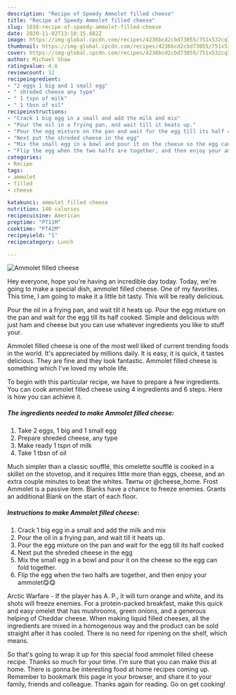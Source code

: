 ```yaml
---
description: "Recipe of Speedy Ammolet filled cheese"
title: "Recipe of Speedy Ammolet filled cheese"
slug: 1838-recipe-of-speedy-ammolet-filled-cheese
date: 2020-11-02T13:10:15.882Z
image: https://img-global.cpcdn.com/recipes/4236bcd2cbd73055/751x532cq70/ammolet-filled-cheese-recipe-main-photo.jpg
thumbnail: https://img-global.cpcdn.com/recipes/4236bcd2cbd73055/751x532cq70/ammolet-filled-cheese-recipe-main-photo.jpg
cover: https://img-global.cpcdn.com/recipes/4236bcd2cbd73055/751x532cq70/ammolet-filled-cheese-recipe-main-photo.jpg
author: Michael Shaw
ratingvalue: 4.6
reviewcount: 12
recipeingredient:
- "2 eggs 1 big and 1 small egg"
- " shreded cheese any type"
- " 1 tspn of milk"
- " 1 tbsn of oil"
recipeinstructions:
- "Crack 1 big egg in a small and add the milk and mix"
- "Pour the oil in a frying pan, and wait till it heats up."
- "Pour the egg mixture on the pan and wait for the egg till its half cooked"
- "Next put the shreded cheese in the egg"
- "Mix the small egg in a bowl and pour it on the cheese so the egg can fold together."
- "Flip the egg when the two halfs are together, and then enjoy your ammolet😋😋"
categories:
- Recipe
tags:
- ammolet
- filled
- cheese

katakunci: ammolet filled cheese 
nutrition: 140 calories
recipecuisine: American
preptime: "PT11M"
cooktime: "PT42M"
recipeyield: "1"
recipecategory: Lunch

---
```



![Ammolet filled cheese](https://img-global.cpcdn.com/recipes/4236bcd2cbd73055/751x532cq70/ammolet-filled-cheese-recipe-main-photo.jpg)

Hey everyone, hope you're having an incredible day today. Today, we're going to make a special dish, ammolet filled cheese. One of my favorites. This time, I am going to make it a little bit tasty. This will be really delicious.

Pour the oil in a frying pan, and wait till it heats up. Pour the egg mixture on the pan and wait for the egg till its half cooked. Simple and delicious with just ham and cheese but you can use whatever ingredients you like to stuff your.

Ammolet filled cheese is one of the most well liked of current trending foods in the world. It's appreciated by millions daily. It is easy, it is quick, it tastes delicious. They are fine and they look fantastic. Ammolet filled cheese is something which I've loved my whole life.


To begin with this particular recipe, we have to prepare a few ingredients. You can cook ammolet filled cheese using 4 ingredients and 6 steps. Here is how you can achieve it.

<!--inarticleads1-->

##### The ingredients needed to make Ammolet filled cheese:

1. Take 2 eggs, 1 big and 1 small egg
1. Prepare  shreded cheese, any type
1. Make ready  1 tspn of milk
1. Take  1 tbsn of oil


Much simpler than a classic soufflé, this omelette soufflé is cooked in a skillet on the stovetop, and it requires little more than eggs, cheese, and an extra couple minutes to beat the whites. Твиты от @cheese_home. Frost Ammolet is a passive item. Blanks have a chance to freeze enemies. Grants an additional Blank on the start of each floor. 

<!--inarticleads2-->

##### Instructions to make Ammolet filled cheese:

1. Crack 1 big egg in a small and add the milk and mix
1. Pour the oil in a frying pan, and wait till it heats up.
1. Pour the egg mixture on the pan and wait for the egg till its half cooked
1. Next put the shreded cheese in the egg
1. Mix the small egg in a bowl and pour it on the cheese so the egg can fold together.
1. Flip the egg when the two halfs are together, and then enjoy your ammolet😋😋


Arctic Warfare - If the player has A. P., it will turn orange and white, and its shots will freeze enemies. For a protein-packed breakfast, make this quick and easy omelet that has mushrooms, green onions, and a generous helping of Cheddar cheese. When making liquid filled cheeses, all the ingredients are mixed in a homogenous way and the product can be sold straight after it has cooled. There is no need for ripening on the shelf, which means. 

So that's going to wrap it up for this special food ammolet filled cheese recipe. Thanks so much for your time. I'm sure that you can make this at home. There is gonna be interesting food at home recipes coming up. Remember to bookmark this page in your browser, and share it to your family, friends and colleague. Thanks again for reading. Go on get cooking!
